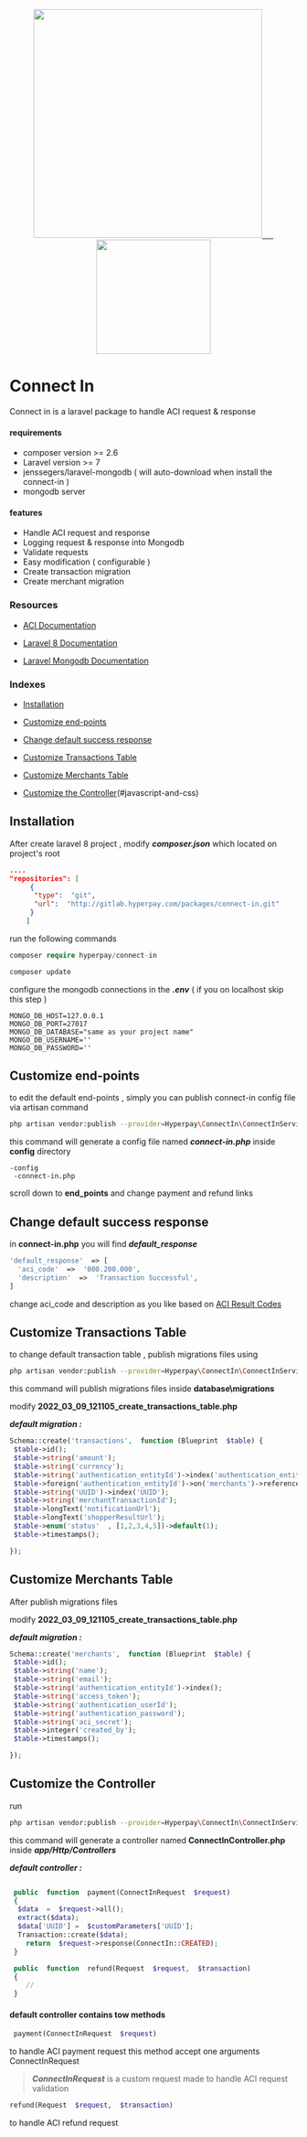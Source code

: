 
<p  align="center"><a  href="https://hyperpay.com"  target="_blank">
<img src="https://www.hyperpay.com/wp-content/uploads/2020/04/cropped-011-300x155.png"  width="400"> &nbsp&nbsp&nbsp&nbsp
<img  src="https://www.aciworldwide.com/wp-content/uploads/2021/05/cropped-android-chrome-512x512-1-1.png"  width="200">
</a></p>

# Connect In

Connect in is a laravel package to handle ACI request & response

#### requirements

* composer version >= 2.6
* Laravel version >= 7
* jenssegers/laravel-mongodb ( will auto-download when install the connect-in )
* mongodb server

#### features

* Handle ACI request and response
* Logging request & response into Mongodb
* Validate requests
* Easy modification ( configurable )
* Create transaction migration
* Create merchant migration

### Resources

* [ACI Documentation](https://wordpresshyperpay.docs.oppwa.com/)

* [Laravel 8 Documentation](https://laravel.com/docs/8.x)

* [Laravel Mongodb Documentation](https://github.com/jenssegers/laravel-mongodb)

### Indexes

* [Installation](#installation)

* [Customize end-points](#customize-end-points)

* [Change default success response](#Change-default-success-response)

* [Customize Transactions Table](#customize-transactions-table)

* [Customize Merchants Table](#customize-merchants-table)

* [Customize the Controller](#customize-the-controller)(#javascript-and-css)

## Installation

After create laravel 8 project , modify ***composer.json*** which located on project's root

```json
....
"repositories": [
     {
      "type":  "git",
      "url":  "http://gitlab.hyperpay.com/packages/connect-in.git"
     } 
    ]

```

run the following commands

``` php
composer require hyperpay/connect-in
```

``` php
composer update
```

configure the mongodb connections in the  ***.env*** ( if you on localhost skip this step  )

```
MONGO_DB_HOST=127.0.0.1
MONGO_DB_PORT=27017
MONGO_DB_DATABASE="same as your project name"
MONGO_DB_USERNAME=''
MONGO_DB_PASSWORD=''
```

## Customize end-points

to edit the default end-points , simply you can publish connect-in config file via artisan command

```bash
php artisan vendor:publish --provider=Hyperpay\ConnectIn\ConnectInServiceProvider --tag=config  --force
```

this command will generate a config file named ***connect-in.php*** inside **config** directory

  ```
  -config
   -connect-in.php
  ```

scroll down to **end_points**
and change payment and refund links

## Change default success response

in **connect-in.php** you will find ***default_response***

```php
'default_response'  => [
  'aci_code'  =>  '000.200.000',
  'description'  =>  'Transaction Successful',
]
```

change aci_code and description as you like based on [ACI Result Codes](https://connectin.docs.oppwa.com/reference/resultCodes)

## Customize Transactions Table

to change default transaction table , publish migrations files using

```bash
php artisan vendor:publish --provider=Hyperpay\ConnectIn\ConnectInServiceProvider --tag=migrations  --force
```

this command will  publish migrations files inside **database\migrations**

modify **2022_03_09_121105_create_transactions_table.php**

***default migration :***

```php
Schema::create('transactions',  function (Blueprint  $table) {
 $table->id();
 $table->string('amount');
 $table->string('currency');
 $table->string('authentication_entityId')->index('authentication_entityId');
 $table->foreign('authentication_entityId')->on('merchants')->references('authentication_entityId');
 $table->string('UUID')->index('UUID');
 $table->string('merchantTransactionId');
 $table->longText('notificationUrl');
 $table->longText('shopperResultUrl');
 $table->enum('status'  , [1,2,3,4,5])->default(1);
 $table->timestamps();

});
```

## Customize Merchants Table

  After publish migrations files
  
  modify **2022_03_09_121105_create_transactions_table.php**

***default migration :***

```php
Schema::create('merchants',  function (Blueprint  $table) {
 $table->id();
 $table->string('name');
 $table->string('email');
 $table->string('authentication_entityId')->index();
 $table->string('access_token');
 $table->string('authentication_userId');
 $table->string('authentication_password');
 $table->string('aci_secret');
 $table->integer('created_by');
 $table->timestamps();

});
```

## Customize the Controller

  run

```bash
php artisan vendor:publish --provider=Hyperpay\ConnectIn\ConnectInServiceProvider --tag=controller--force
```

this command will generate a controller named **ConnectInController.php** inside ***app/Http/Controllers***

 ***default controller :***

```php

 public  function  payment(ConnectInRequest  $request)
 {
  $data  =  $request->all();
  extract($data);
  $data['UUID'] =  $customParameters['UUID'];
  Transaction::create($data);
    return  $request->response(ConnectIn::CREATED);
 }

 public  function  refund(Request  $request,  $transaction)
 {
    //
 }

```

#### default controller contains tow methods

```php
 payment(ConnectInRequest  $request)
```

to handle ACI payment request
this method accept  one arguments ConnectInRequest
>***ConnectInRequest***  is a custom request made to handle ACI request validation

 ```php
 refund(Request  $request,  $transaction)
```

to handle ACI refund request
